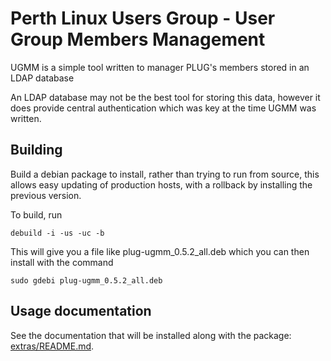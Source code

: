 # Perth Linux Users Group - User Group Members Management

UGMM is a simple tool written to manager PLUG's members stored in an LDAP database

An LDAP database may not be the best tool for storing this data, however it does
provide central authentication which was key at the time UGMM was written.

## Building

Build a debian package to install, rather than trying to run from source, this 
allows easy updating of production hosts, with a rollback by installing the
previous version.

To build, run
```
debuild -i -us -uc -b
```
This will give you a file like plug-ugmm_0.5.2_all.deb which you can then install with the command
```
sudo gdebi plug-ugmm_0.5.2_all.deb
```

## Usage documentation

See the documentation that will be installed along with the package:
[extras/README.md](extras/README.md).
